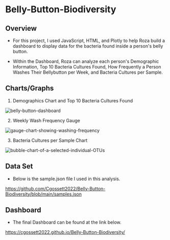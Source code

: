 # Belly-Button-Biodiversity

## Overview
- For this project, I used JavaScript, HTML, and Plotly to help Roza build a dashboard to display data for the bacteria found inside a person's belly button. 

- Within the Dashboard, Roza can analyze each person's Demographic Information, Top 10 Bacteria Cultures Found, How Frequently a Person Washes Their Bellybutton per Week, and Bacteria Cultures per Sample. 

## Charts/Graphs

1. Demographics Chart and Top 10 Bacteria Cultures Found

![belly-button-dashboard](https://user-images.githubusercontent.com/111243284/203454528-6dbd59b4-acc0-4bf8-952b-7357ec7e5668.png)


2. Weekly Wash Frequency Gauge

![gauge-chart-showing-washing-frequency](https://user-images.githubusercontent.com/111243284/203454665-c1e8de3b-f5ae-43b1-96e1-64fb64b02bcd.png)

3. Bacteria Cultures per Sample Chart

![bubble-chart-of-a-selected-individual-OTUs](https://user-images.githubusercontent.com/111243284/203454728-54f0b889-48f2-4507-9dca-0dcbd5bcb205.png)

## Data Set

- Below is the sample.json file I used in this analysis.

https://github.com/Cgossett2022/Belly-Button-Biodiversity/blob/main/samples.json

## Dashboard

- The final Dashboard can be found at the link below.

https://cgossett2022.github.io/Belly-Button-Biodiversity/
